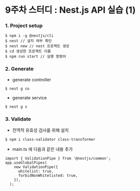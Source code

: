 # 9주차 스터디 : Nest.js API 실습 (1)

### 1. Project setup

```
$ npm i -g @nestjs/cli
$ nest // 설치 여부 확인
$ nest new // nest 프로젝트 생성
$ cd 생성한 프로젝트 이름
$ npm run start // 실행 명령어
```

### 2. Generate

- generate controller

```
$ nest g co
```

- generate service

```
$ nest g s
```

### 3. Validate

- 전역적 유효성 검사를 위해 설치

```
$ npm i class-validator class-transformer
```

- main.ts 에 다음과 같은 내용 추가

```
import { ValidationPipe } from '@nestjs/common';
app.useGlobalPipes(
    new ValidationPipe({
      whitelist: true,
      forbidNonWhitelisted: true,
    }),
  );
```
